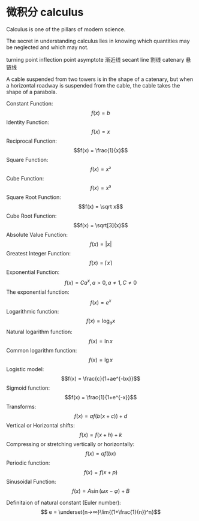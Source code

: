 # 微积分 calculus

Calculus is one of the pillars of modern science.

The secret in understanding calculus lies in knowing which quantities may be neglected and which may not.

turning point
inflection point
asymptote 渐近线
secant line 割线
catenary 悬链线

A cable suspended from two towers is in the shape of a catenary, but when a horizontal roadway is suspended from the cable, the cable takes the shape of a parabola.

Constant Function: $$f(x) = b$$
Identity Function: $$f(x) = x$$
Reciprocal Function: $$f(x) = \frac{1}{x}$$
Square Function: $$f(x) = x²$$
Cube Function: $$f(x) = x³$$
Square Root Function: $$f(x) = \sqrt x$$
Cube Root Function: $$f(x) = \sqrt[3]{x}$$
Absolute Value Function: $$f(x) = |x|$$
Greatest Integer Function: $$f(x) = ⌈x⌉$$
Exponential Function: $$f(x)=Ca^x, a>0, a≠1, C≠0$$
The exponential function: $$f(x)=e^x$$
Logarithmic function: $$f(x) = \log_ax$$
Natural logarithm function: $$f(x) = \ln x$$
Common logarithm function: $$f(x) = \lg x$$
Logistic model: $$f(x) = \frac{c}{1+ae^{-bx}}$$
Sigmoid function: $$f(x) = \frac{1}{1+e^{-x}}$$
Transforms: $$f(x) = af(b(x+c))+d$$
Vertical or Horizontal shifts: $$f(x) = f(x+h)+k$$
Compressing or stretching vertically or horizontally: $$f(x) = af(bx)$$
Periodic function: $$f(x) = f(x+p)$$
Sinusoidal Function: $$f(x) = A\sin(ωx-φ)+B$$

Definitaion of natural constant (Euler number):
$$ e = \underset{n→∞}\lim{(1+\frac{1}{n})^n}$$
